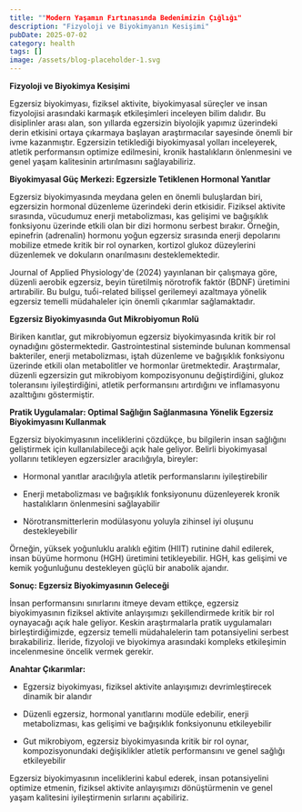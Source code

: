 ```yaml
---
title: ""Modern Yaşamın Fırtınasında Bedenimizin Çığlığı"
description: "Fizyoloji ve Biyokimyanın Kesişimi"
pubDate: 2025-07-02
category: health
tags: []
image: /assets/blog-placeholder-1.svg
---
```


**Fizyoloji ve Biyokimya Kesişimi**

Egzersiz biyokimyası, fiziksel aktivite, biyokimyasal süreçler ve insan fizyolojisi arasındaki karmaşık etkileşimleri inceleyen bilim dalıdır. Bu disiplinler arası alan, son yıllarda egzersizin biyolojik yapımız üzerindeki derin etkisini ortaya çıkarmaya başlayan araştırmacılar sayesinde önemli bir ivme kazanmıştır. Egzersizin tetiklediği biyokimyasal yolları inceleyerek, atletik performansın optimize edilmesini, kronik hastalıkların önlenmesini ve genel yaşam kalitesinin artırılmasını sağlayabiliriz.

**Biyokimyasal Güç Merkezi: Egzersizle Tetiklenen Hormonal Yanıtlar**

Egzersiz biyokimyasında meydana gelen en önemli buluşlardan biri, egzersizin hormonal düzenleme üzerindeki derin etkisidir. Fiziksel aktivite sırasında, vücudumuz enerji metabolizması, kas gelişimi ve bağışıklık fonksiyonu üzerinde etkili olan bir dizi hormonu serbest bırakır. Örneğin, epinefrin (adrenalin) hormonu yoğun egzersiz sırasında enerji depolarını mobilize etmede kritik bir rol oynarken, kortizol glukoz düzeylerini düzenlemek ve dokuların onarılmasını desteklemektedir.

Journal of Applied Physiology'de (2024) yayınlanan bir çalışmaya göre, düzenli aerobik egzersiz, beyin türetilmiş nörotrofik faktör (BDNF) üretimini artırabilir. Bu bulgu, tuổi-related bilişsel gerilemeyi azaltmaya yönelik egzersiz temelli müdahaleler için önemli çıkarımlar sağlamaktadır.

**Egzersiz Biyokimyasında Gut Mikrobiyomun Rolü**

Biriken kanıtlar, gut mikrobiyomun egzersiz biyokimyasında kritik bir rol oynadığını göstermektedir. Gastrointestinal sisteminde bulunan kommensal bakteriler, enerji metabolizması, iştah düzenleme ve bağışıklık fonksiyonu üzerinde etkili olan metabolitler ve hormonlar üretmektedir. Araştırmalar, düzenli egzersizin gut mikrobiyom kompozisyonunu değiştirdiğini, glukoz toleransını iyileştirdiğini, atletik performansını artırdığını ve inflamasyonu azalttığını göstermiştir.

**Pratik Uygulamalar: Optimal Sağlığın Sağlanmasına Yönelik Egzersiz Biyokimyasını Kullanmak**

Egzersiz biyokimyasının inceliklerini çözdükçe, bu bilgilerin insan sağlığını geliştirmek için kullanılabileceği açık hale geliyor. Belirli biyokimyasal yollarını tetikleyen egzersizler aracılığıyla, bireyler:

* Hormonal yanıtlar aracılığıyla atletik performanslarını iyileştirebilir

* Enerji metabolizması ve bağışıklık fonksiyonunu düzenleyerek kronik hastalıkların önlenmesini sağlayabilir

* Nörotransmitterlerin modülasyonu yoluyla zihinsel iyi oluşunu destekleyebilir

Örneğin, yüksek yoğunluklu aralıklı eğitim (HIIT) rutinine dahil edilerek, insan büyüme hormonu (HGH) üretimini tetikleyebilir. HGH, kas gelişimi ve kemik yoğunluğunu destekleyen güçlü bir anabolik ajandır.

**Sonuç: Egzersiz Biyokimyasının Geleceği**

İnsan performansını sınırlarını itmeye devam ettikçe, egzersiz biyokimyasının fiziksel aktivite anlayışımızı şekillendirmede kritik bir rol oynayacağı açık hale geliyor. Keskin araştırmalarla pratik uygulamaları birleştirdiğimizde, egzersiz temelli müdahalelerin tam potansiyelini serbest bırakabiliriz. İleride, fizyoloji ve biyokimya arasındaki kompleks etkileşimin incelenmesine öncelik vermek gerekir.

**Anahtar Çıkarımlar:**

* Egzersiz biyokimyası, fiziksel aktivite anlayışımızı devrimleştirecek dinamik bir alandır

* Düzenli egzersiz, hormonal yanıtlarını modüle edebilir, enerji metabolizması, kas gelişimi ve bağışıklık fonksiyonunu etkileyebilir

* Gut mikrobiyom, egzersiz biyokimyasında kritik bir rol oynar, kompozisyonundaki değişiklikler atletik performansını ve genel sağlığı etkileyebilir

Egzersiz biyokimyasının inceliklerini kabul ederek, insan potansiyelini optimize etmenin, fiziksel aktivite anlayışımızı dönüştürmenin ve genel yaşam kalitesini iyileştirmenin sırlarını açabiliriz.